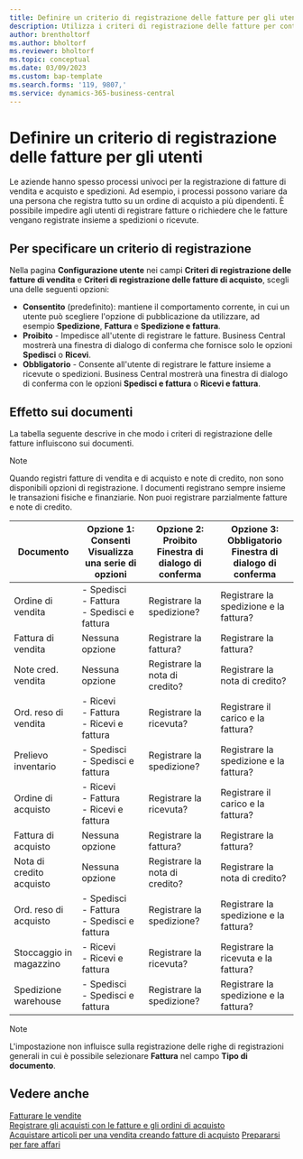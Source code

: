 ```yaml
---
title: Definire un criterio di registrazione delle fatture per gli utenti
description: Utilizza i criteri di registrazione delle fatture per controllare se un utente può registrare le fatture di vendita e acquisto.
author: brentholtorf
ms.author: bholtorf
ms.reviewer: bholtorf
ms.topic: conceptual
ms.date: 03/09/2023
ms.custom: bap-template
ms.search.forms: '119, 9807,'
ms.service: dynamics-365-business-central
---
```


# Definire un criterio di registrazione delle fatture per gli utenti

Le aziende hanno spesso processi univoci per la registrazione di fatture di vendita e acquisto e spedizioni. Ad esempio, i processi possono variare da una persona che registra tutto su un ordine di acquisto a più dipendenti. È possibile impedire agli utenti di registrare fatture o richiedere che le fatture vengano registrate insieme a spedizioni o ricevute.

## Per specificare un criterio di registrazione

Nella pagina **Configurazione utente** nei campi **Criteri di registrazione delle fatture di vendita** e **Criteri di registrazione delle fatture di acquisto**, scegli una delle seguenti opzioni:

* **Consentito** (predefinito): mantiene il comportamento corrente, in cui un utente può scegliere l'opzione di pubblicazione da utilizzare, ad esempio **Spedizione**, **Fattura** e **Spedizione e fattura**. 
* **Proibito** - Impedisce all'utente di registrare le fatture. Business Central mostrerà una finestra di dialogo di conferma che fornisce solo le opzioni **Spedisci** o **Ricevi**.
* **Obbligatorio** - Consente all'utente di registrare le fatture insieme a ricevute o spedizioni. Business Central mostrerà una finestra di dialogo di conferma con le opzioni **Spedisci e fattura** o **Ricevi e fattura**.

## Effetto sui documenti

La tabella seguente descrive in che modo i criteri di registrazione delle fatture influiscono sui documenti.

> [!NOTE]
> Quando registri fatture di vendita e di acquisto e note di credito, non sono disponibili opzioni di registrazione. I documenti registrano sempre insieme le transazioni fisiche e finanziarie. Non puoi registrare parzialmente fatture e note di credito.

|Documento | Opzione 1: Consenti <br>Visualizza una serie di opzioni| Opzione 2: Proibito <br>Finestra di dialogo di conferma | Opzione 3: Obbligatorio <br>Finestra di dialogo di conferma|
|--|--|--|--|
|Ordine di vendita |- Spedisci <br>- Fattura <br>- Spedisci e fattura |Registrare la spedizione? |Registrare la spedizione e la fattura?|
|Fattura di vendita|Nessuna opzione|Registrare la fattura?|Registrare la fattura?|
|Note cred. vendita|Nessuna opzione|Registrare la nota di credito?|Registrare la nota di credito?|
|Ord. reso di vendita |- Ricevi <br>- Fattura <br>- Ricevi e fattura |Registrare la ricevuta? |Registrare il carico e la fattura?|
|Prelievo inventario |- Spedisci <br>- Spedisci e fattura |Registrare la spedizione? |Registrare la spedizione e la fattura?|
|Ordine di acquisto |- Ricevi <br>- Fattura <br>- Ricevi e fattura |Registrare la ricevuta? |Registrare il carico e la fattura?|
|Fattura di acquisto|Nessuna opzione|Registrare la fattura?|Registrare la fattura?|
|Nota di credito acquisto|Nessuna opzione|Registrare la nota di credito?|Registrare la nota di credito?|
|Ord. reso di acquisto |- Spedisci <br>- Fattura <br>- Spedisci e fattura |Registrare la spedizione? |Registrare la spedizione e la fattura?|
|Stoccaggio in magazzino |- Ricevi <br>- Ricevi e fattura |Registrare la ricevuta? |Registrare la ricevuta e la fattura?|
|Spedizione warehouse |- Spedisci <br>- Spedisci e fattura | Registrare la spedizione? |Registrare la spedizione e la fattura?|

   > [!Note]
   > L'impostazione non influisce sulla registrazione delle righe di registrazioni generali in cui è possibile selezionare **Fattura** nel campo **Tipo di documento**.

## Vedere anche

[Fatturare le vendite](sales-how-invoice-sales.md)  
[Registrare gli acquisti con le fatture e gli ordini di acquisto](purchasing-how-record-purchases.md)  
[Acquistare articoli per una vendita creando fatture di acquisto](purchasing-how-purchase-products-sale.md)
[Prepararsi per fare affari](ui-get-ready-business.md)  
